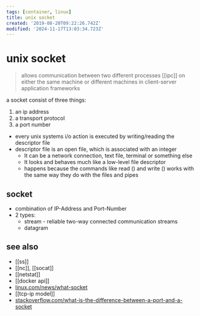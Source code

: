 ```yaml
---
tags: [container, linux]
title: unix socket
created: '2019-08-20T09:22:26.742Z'
modified: '2024-11-17T13:03:34.723Z'
---
```


# unix socket

> allows communication between two different processes [[ipc]]
> on either the same machine or different machines in client-server application frameworks

a socket consist of three things:

1. an ip address
2. a transport protocol
3. a port number

- every unix systems i/o action is executed by writing/reading the descriptor file
- descriptor file is an open file, which is associated with an integer
  - It can be a network connection, text file, terminal or something else
  - It looks and behaves much like a low-level file descriptor
  - happens because the commands like read () and write () works with the same way they do with the files and pipes

## socket

- combination of IP-Address and Port-Number
- 2 types:
  - stream - reliable two-way connected communication streams
  - datagram

## see also

- [[ss]]
- [[nc]], [[socat]]
- [[netstat]]
- [[docker api]]
- [linux.com/news/what-socket](https://www.linux.com/news/what-socket)
- [[tcp-ip model]]
- [stackoverflow.com/what-is-the-difference-between-a-port-and-a-socket](https://stackoverflow.com/questions/152457/what-is-the-difference-between-a-port-and-a-socket)
